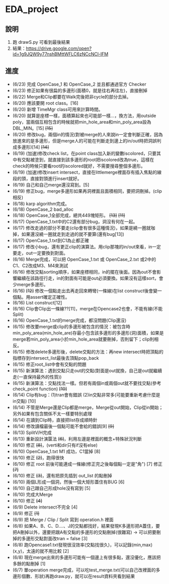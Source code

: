 # EDA_project
## 說明
1. 跑 drawS.py 可看到最後結果
2. 結果：https://drive.google.com/open?id=1g9JQW9y77nshBMttWFLC6zNCcNCl-lFM
## 進度
- (6/23) 完成 OpenCase_1 和 OpenCase_2 並且都通過官方 Checker
- (6/23) 修正如果有很扁的多邊形(面積0，就是往右再往左)，直接刪掉
- (6/22) Merge和Clip都要在Walk完後把非cycle的部分去掉。
- (6/20) 應該要開 root class。[16]
- (6/20) 新增 TimeMgr class可用來計算時間。
- (6/20) 就算是座標一樣，面積算起來也可能部一樣...，換方法，用outside poly，當兩個互相包含的時候就把min_hole_area和min_poly_area設為DBL_MIN。[15] ~~[15]~~
- (6/20) 修改bug，兩個in的情況(對被merge的人來說in一定會判斷正確，因為放進來的是多邊形，但是merge人的可能在判斷走到邊上的in/out時把洞誤判成多邊形)[14] ~~[14]~~
- (6/19) (加速)修改check list，在point class加入新的變數iscolored，只要其中有交點被塗到，就直接到該多邊形的root把iscolored改為true，這樣在check的時候只要看root的iscolored就好，不需要搜尋整個多邊形。
- (6/19) (加速)修改insert intersect，直接在littlemerge裡面存有插入焦點的線段的頭，直接對頭進行insert就好。
- (6/19) 自己和自己merge還沒寫到。[5]
- (6/19) 修正bug，merge多邊形如果再洞裡面且面積相同，要把洞刪掉。(clip相反)
- (6/18) karp algorithm完成。
- (6/18) OpenCase_2 bad_alloc
- (6/18) OpenCase_1全部完成，總共449塊矩形。 ~~[13]~~ ~~[11]~~
- (6/17) OpenCase_1.txt中的C2還有部分bug，洞沒有何在一起。
- (6/17) 修改走過的部分不要走(clip會有很多這種情況)，如果是繞一圈就咖掉，如果還沒繞一圈就走到走過的就不要算(還有bug[13])
- (6/17) OpenCase_1.txt到C1為止都正確
- (6/17) 修改小bug，還有更正clip的演算法。用clip那塊的in/out來看，in一定要走，out一定要換到對面。
- (6/16) Merge完成，可以把 OpenCase_1.txt 或 OpenCase_2.txt 或2中的C1、C2改成M3、M4來測試
- (6/16) 修改交點sorting順序，如果座標相同，in的擺在後面。因為out不會影響繼續在該路徑行走，in的對面有可能是out必須要換。如果沒有這樣sort，會少merge多邊形。
- (6/16) ~~[12]~~ 修改一個點走出去再走回來轉彎(一條線)在list construct後會變一個點。用assert確定正確性。
- (6/16) List construct[12]
- (6/16) Clip會Clip出一條線??[11]，merge在Opencase2也會，不能有線(不能Split)
- (6/16) OpenCase_1.txt的merge完成，都沒問題(Clip還沒)
- (6/15) 修改要merge或clip的多邊形被包含的情況：被包含時min_poly_area(min_hole_are)存最小包含該多邊形的多邊形(洞)面積，如果是merge若min_poly_area小於min_hole_area就要刪掉，否則留下；clip則相反。
- (6/15) 修改delete多邊形後，delete交點的方法：再new intersect時把頂點的指標存到intersect_list最後去頂點pop_back
- (6/15) 修正root_list中會有交點的問題
- (6/15) 新演算法：遇到交點只走out的交點(對面是out就換，自己是out就繼續走(一直保持最外的性質))
- (6/15) 新演算法：交點找法一樣。但若有兩個in或兩個out就不要找交點(參考check_point function) ~~[10]~~
- (6/14) Clip有bug：(1)tran會有錯誤 (2)in交點非常多(可能要重新考慮什麼是in交點) [10]
- (6/14) 不管是Merge還是Clip都是merge，Merge從out開始，Clip從in開始；另外如果有包含關係不太一樣要特別處理
- (6/14) 在讀到Clip時，直接把list存成順時針
- (6/14) 修改讀檔最後一個點可能不會給的錯誤[9] ~~[9]~~
- (6/13) SplitV/H完成
- (6/13) 重新設計演匴法 ~~[6]~~，利用左邊是裡面的概念+特殊狀況判斷
- (6/10) 修正 ~~[8]~~，(verti和dir只有if沒有else)
- (6/10) OpenCase_1.txt M1 成功，C1當掉 [8]
- (6/10) 修正 ~~[2]~~，跑得很快
- (6/10) 修正 root 前後可能連成一條線(修正完之後每個點一定是"角") [7] 修正 ~~[7]~~
- (6/10) 修正 ~~[3]~~，還有把原先插到 out_list 的點刪掉
- (6/10) 兩個L形成一個洞，然後一個大矩形蓋住有BUG [6]
- (6/10) 自己跟自己形成hole沒有寫到 [5]
- (6/10) 完成大Merge
- (6/10) 修正 ~~[4]~~
- (6/9) Delete intersect不完全 [4]
- (6/9) 修正 ~~[1]~~
- (6/9) 把 Merge / Clip / Split 寫到 operation.h 裡面
- (6/8) 如果A、B、C、D....、J的交點都找好，結果發現K多邊形把A蓋住，要把A刪掉以外，還要把跟A有交點的多邊形的交點刪掉(很難寫) -> 可以把要刪掉的多邊形交點對面改tran = false [3]
- (6/8) 跑Opencase1.txt發現很沒效率(交點找很久)，可以記錄(min,max)(x,y)，太遠的就不用比較 [2]
- (6/8) 現在merge出來的多邊形可能有一個邊上有很多點，還沒優化，應該把多餘的點刪掉 [1]
- (6/7) 單operation merge完成，可以吃test_merge.txt(可以自己改裡面的多邊形個數、形狀)再跑draw.py，就可以在result資料夾看到結果
